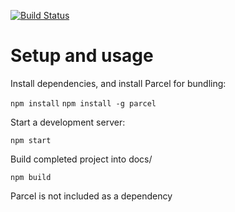 [![Build Status](https://travis-ci.org/julialedur/d3-radial-charts.svg?branch=master)](https://travis-ci.org/julialedur/d3-radial-charts)

# Setup and usage

Install dependencies, and install Parcel for bundling:

```npm install```
```npm install -g parcel```

Start a development server:

```npm start```

Build completed project into docs/

```npm build```

Parcel is not included as a dependency
